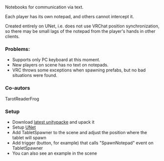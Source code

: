 Notebooks for communication via text.

Each player has its own notepad, and others cannot intercept it.

Created entirely on UNet, i.e. does not use VRChat position synchronization, so there may be small lags of the notepad from the player's hands in other clients.

### Problems:
- Supports only PC keyboard at this moment.
- New players on scene has no text on notepads.
- VRC throws some exceptions when spawning prefabs, but no bad situations were found.

### Co-autors
TarotReaderFrog

### Setup
- Download [latest unitypacke](https://github.com/Xytabich/UNet/blob/master/Examples/Notepad/Notepad-1.0.0.unitypackage) and upack it
- Setup [UNet](https://github.com/Xytabich/UNet)
- Add TabletSpawner to the scene and adjust the position where the tablet will spawn
- Add trigger (button, for example) that calls "SpawnNotepad" event on TabletSpawner
- You can also see an example in the scene
